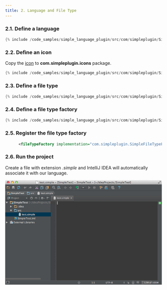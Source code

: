 ```yaml
---
title: 2. Language and File Type
---
```



### 2.1. Define a language

```java
{% include /code_samples/simple_language_plugin/src/com/simpleplugin/SimpleLanguage.java %}
```

### 2.2. Define an icon

Copy the
[icon](https://raw.githubusercontent.com/JetBrains/intellij-sdk-docs/master/code_samples/simple_language_plugin/src/com/simpleplugin/icons/jar-gray.png)
to **com.simpleplugin.icons** package.

```java
{% include /code_samples/simple_language_plugin/src/com/simpleplugin/SimpleIcons.java %}
```

### 2.3. Define a file type

```java
{% include /code_samples/simple_language_plugin/src/com/simpleplugin/SimpleFileType.java %}
```

### 2.4. Define a file type factory

```java
{% include /code_samples/simple_language_plugin/src/com/simpleplugin/SimpleFileTypeFactory.java %}
```

### 2.5. Register the file type factory

```xml
      <fileTypeFactory implementation="com.simpleplugin.SimpleFileTypeFactory"/>
```

### 2.6. Run the project

Create a file with extension *.simple*
and IntelliJ IDEA will automatically associate it with our language.

![File Type Factory](img/file_type_factory.png)
